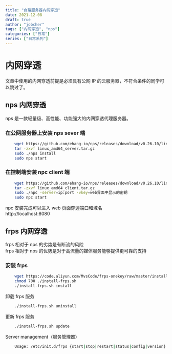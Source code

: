 ```yaml
---
title: "自建服务器内网穿透"
date: 2021-12-08
draft: true
author: "jobcher"
tags: ["内网穿透", "nps"]
categories: ["日常"]
series: ["日常系列"]
---
```


# 内网穿透

文章中使用的内网穿透前提是必须具有公网 IP 的云服务器，不符合条件的同学可以跳过了。

## nps 内网穿透

nps 是一款轻量级、高性能、功能强大的内网穿透代理服务器。

### 在公网服务器上安装 nps sever 端

```sh
    wget https://github.com/ehang-io/nps/releases/download/v0.26.10/linux_amd64_server.tar.gz
    tar -zxvf linux_amd64_server.tar.gz
    sudo ./nps install
    sudo nps start
```

### 在控制端安装 npc client 端

```sh
    wget https://github.com/ehang-io/nps/releases/download/v0.26.10/linux_amd64_client.tar.gz
    tar -zxvf linux_amd64_client.tar.gz
    sudo ./npc -server=ip:port -vkey=web界面中显示的密钥
    sudo npc start
```

npc 安装完成可以进入 web 页面穿透端口和域名  
http://localhost:8080

## frps 内网穿透

frps 相对于 nps 的劣势是有断流的风险  
frps 相对于 nps 的优势是对于高流量的媒体服务能够提供更可靠的支持

### 安装 frps

```sh
    wget https://code.aliyun.com/MvsCode/frps-onekey/raw/master/install-frps.sh -O ./install-frps.sh
    chmod 700 ./install-frps.sh
    ./install-frps.sh install
```

卸载 frps 服务

```sh
    ./install-frps.sh uninstall
```

更新 frps 服务

```sh
    ./install-frps.sh update
```

Server management（服务管理器）

```sh
    Usage: /etc/init.d/frps {start|stop|restart|status|config|version}
```
